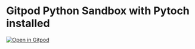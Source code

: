 # Gitpod Python Sandbox with Pytoch installed

[![Open in Gitpod](https://gitpod.io/button/open-in-gitpod.svg)](https://gitpod.io/#https://github.com/neuronick/gitpod-python)
